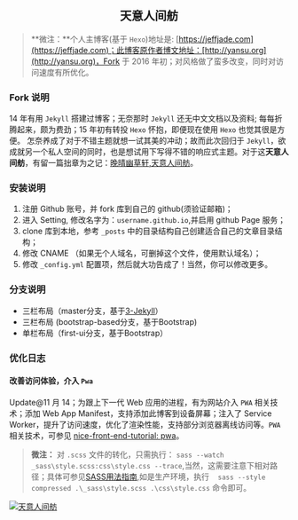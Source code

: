<h2 align="center">天意人间舫</h2>

>**微注：**个人主博客(基于 `Hexo`)地址是: [https://jeffjade.com](https://jeffjade.com)；此博客原作者博文地址：[http://yansu.org](http://yansu.org)，Fork 于 2016 年初；对风格做了蛮多改变，同时对访问速度有所优化。

### Fork 说明
14 年有用 `Jekyll` 搭建过博客；无奈那时 `Jekyll` 还无中文文档以及资料; 每每折腾起来，颇为费劲；15 年初有转投 `Hexo` 怀抱，即便现在使用 `Hexo` 也觉其很是方便。
怎奈养成了对于不错主题就想一试其美的冲动；故而此次回归于 `Jekyll`，欲成就另一个私人空间的同时，也是想试用下写得不错的响应式主题。对于这**天意人间舫**，有留一篇拙章为之记：[晚晴幽草轩,天意人间舫](https://jeffjade.com/2016/01/22/2016-01-22-jeffjade-and-nicejade/)。

### 安装说明

1. 注册 Github 账号，并 fork 库到自己的 github(须验证邮箱)；
2. 进入 Setting, 修改名字为：`username.github.io`,并启用 github Page 服务；
3. clone 库到本地，参考 `_posts` 中的目录结构自己创建适合自己的文章目录结构；
4. 修改 CNAME （如果无个人域名，可删掉这个文件，使用默认域名）；
5. 修改 `_config.yml` 配置项，然后就大功告成了！当然，你可以修改更多。

### 分支说明

- 三栏布局（master分支，基于[3-Jekyll](https://github.com/P233/3-Jekyll)）
- 三栏布局 (bootstrap-based分支，基于Bootstrap)
- 单栏布局（first-ui分支，基于Bootstrap）

### 优化日志

#### 改善访问体验，介入 `Pwa`
Update@11 月 14；为跟上下一代 Web 应用的进程，有为网站介入 `PWA` 相关技术；添加 Web App Manifest，支持添加此博客到设备屏幕；注入了 Service Worker，提升了访问速度，优化了渲染性能，支持部分浏览器离线访问等。`PWA` 相关技术，可参见 [nice-front-end-tutorial: pwa](https://github.com/nicejade/nice-front-end-tutorial/blob/master/tutorial/pwa-tutorial.md)。

>**微注：** 对 `.scss` 文件的转化，只需执行： `sass --watch _sass\style.scss:css\style.css --trace`,当然，这需要注意下相对路径；具体可参见[SASS用法指南](http://www.ruanyifeng.com/blog/2012/06/sass.html),如是生产环境，执行 `　sass --style compressed .\_sass\style.scss .\css\style.css` 命令即可。

[![天意人间舫](https://i.loli.net/2017/08/03/5983094a78592.jpg)](https://imgly.net/i/CfH)
